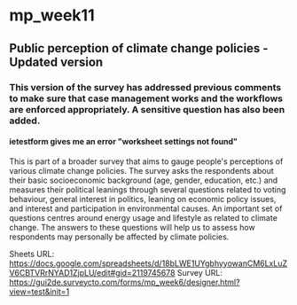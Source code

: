 # mp_week11
## Public perception of climate change policies - Updated version
### This version of the survey has addressed previous comments to make sure that case management works and the workflows are enforced appropriately. A sensitive question has also been added. 
#### ietestform gives me an error "worksheet settings not found"

This is part of a broader survey that aims to gauge people's perceptions of various climate change policies. The survey asks the respondents about their basic socioeconomic background (age, gender, education, etc.) and measures their political leanings through several questions related to voting behaviour, general interest in politics, leaning on economic policy issues, and interest and participation in environmental causes. An important set of questions centres around energy usage and lifestyle as related to climate change. The answers to these questions will help us to assess how respondents may personally be affected by climate policies. 


Sheets URL: https://docs.google.com/spreadsheets/d/18bLWE1UYgbhyyowanCM6LxLuZV6CBTVRrNYAD1ZjpLU/edit#gid=2119745678
Survey URL: https://gui2de.surveycto.com/forms/mp_week6/designer.html?view=test&init=1
